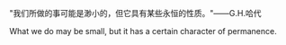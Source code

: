 
"我们所做的事可能是渺小的，但它具有某些永恒的性质。"——G.H.哈代

What we do may be small, but it has a certain character of permanence.
